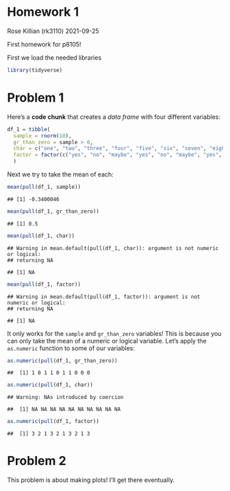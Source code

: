 Homework 1
================
Rose Killian (rk3110)
2021-09-25

First homework for p8105!

First we load the needed libraries

``` r
library(tidyverse)
```

# Problem 1

Here’s a **code chunk** that creates a *data frame* with four different
variables:

``` r
df_1 = tibble(
  sample = rnorm(10),
  gr_than_zero = sample > 0,
  char = c("one", "two", "three", "four", "five", "six", "seven", "eight", "nine", "ten"),
  factor = factor(c("yes", "no", "maybe", "yes", "no", "maybe", "yes", "no", "maybe", "yes"))
  )
```

Next we try to take the mean of each:

``` r
mean(pull(df_1, sample))
```

    ## [1] -0.3400046

``` r
mean(pull(df_1, gr_than_zero))
```

    ## [1] 0.5

``` r
mean(pull(df_1, char))
```

    ## Warning in mean.default(pull(df_1, char)): argument is not numeric or logical:
    ## returning NA

    ## [1] NA

``` r
mean(pull(df_1, factor))
```

    ## Warning in mean.default(pull(df_1, factor)): argument is not numeric or logical:
    ## returning NA

    ## [1] NA

It only works for the `sample` and `gr_than_zero` variables! This is
because you can only take the mean of a numeric or logical variable.
Let’s apply the `as.numeric` function to some of our variables:

``` r
as.numeric(pull(df_1, gr_than_zero))
```

    ##  [1] 1 0 1 1 0 1 1 0 0 0

``` r
as.numeric(pull(df_1, char))
```

    ## Warning: NAs introduced by coercion

    ##  [1] NA NA NA NA NA NA NA NA NA NA

``` r
as.numeric(pull(df_1, factor))
```

    ##  [1] 3 2 1 3 2 1 3 2 1 3

# Problem 2

This problem is about making plots! I’ll get there eventually.
